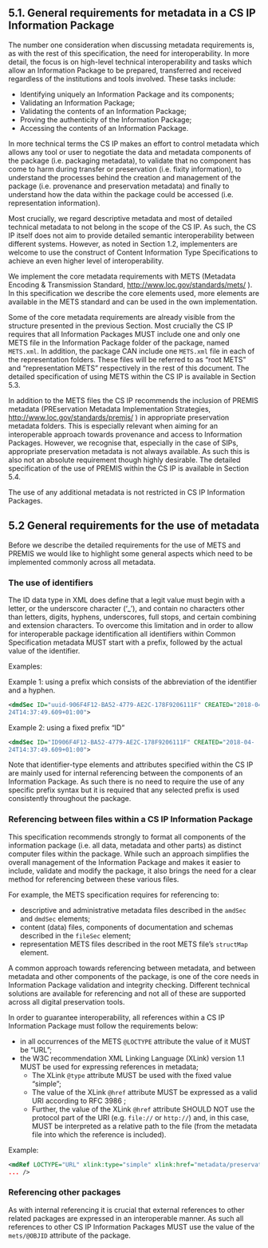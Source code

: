 ## 5.1. General requirements for metadata in a CS IP Information Package
The number one consideration when discussing metadata requirements is, as with the rest of this specification, the need for interoperability. In more detail, the focus is on high-level technical interoperability and tasks which allow an Information Package to be prepared, transferred and received regardless of the institutions and tools involved. These tasks include:

- Identifying uniquely an Information Package and its components;
- Validating an Information Package;
- Validating the contents of an Information Package;
- Proving the authenticity of the Information Package;
- Accessing the contents of an Information Package.

In more technical terms the CS IP makes an effort to control metadata which allows any tool or user to negotiate the data and metadata components of the package (i.e. packaging metadata), to validate that no component has come to harm during transfer or preservation (i.e. fixity information), to understand the processes behind the creation and management of the package (i.e. provenance and preservation metadata) and finally to understand how the data within the package could be accessed (i.e. representation information).

Most crucially, we regard descriptive metadata and most of detailed technical metadata to not belong in the scope of the CS IP. As such, the CS IP itself does not aim to provide detailed semantic interoperability between different systems. However, as noted in Section 1.2, implementers are welcome to use the
construct of Content Information Type Specifications to achieve an even higher level of interoperability.

We implement the core metadata requirements with METS (Metadata Encoding & Transmission Standard, http://www.loc.gov/standards/mets/ ). In this specification we describe the core elements used, more elements are available in the METS standard and can be used in the own implementation.

Some of the core metadata requirements are already visible from the structure presented in the previous Section. Most crucially the CS IP requires that all Information Packages MUST include one and only one METS file in the Information Package folder of the package, named `METS.xml`. In addition, the package CAN include one `METS.xml` file in each of the representation folders. These files will be referred to as “root METS” and “representation METS” respectively in the rest of this document. The detailed specification of using METS within the CS IP is available in Section 5.3.

In addition to the METS files the CS IP recommends the inclusion of PREMIS metadata (PREservation Metadata Implementation Strategies, http://www.loc.gov/standards/premis/ ) in appropriate preservation metadata folders. This is especially relevant when aiming for an interoperable approach towards provenance and access to Information Packages. However, we recognise that, especially in the
case of SIPs, appropriate preservation metadata is not always available. As such this is also not an absolute requirement though highly desirable. The detailed specification of the use of PREMIS within the CS IP is available in Section 5.4.

The use of any additional metadata is not restricted in CS IP Information Packages.

## 5.2 General requirements for the use of metadata
Before we describe the detailed requirements for the use of METS and PREMIS we would like to highlight some general aspects which need to be implemented commonly across all metadata.

### The use of identifiers
The ID data type in XML does define that a legit value must begin with a letter, or the underscore character (‘_’), and contain no characters other than letters, digits, hyphens, underscores, full stops, and certain combining and extension characters. To overcome this limitation and in order to allow for interoperable package identification all identifiers within Common Specification metadata MUST start with a prefix, followed by the actual value of the identifier.

Examples:

Example 1: using a prefix which consists of the abbreviation of the identifier and a hyphen.

```xml
<dmdSec ID="uuid-906F4F12-BA52-4779-AE2C-178F9206111F" CREATED="2018-04-
24T14:37:49.609+01:00">
```

Example 2: using a fixed prefix “ID”
```xml
<dmdSec ID="ID906F4F12-BA52-4779-AE2C-178F9206111F" CREATED="2018-04-
24T14:37:49.609+01:00">
```

Note that identifier-type elements and attributes specified within the CS IP are mainly used for internal referencing between the components of an Information Package. As such there is no need to require the use of any specific prefix syntax but it is required that any selected prefix is used
consistently throughout the package.

### Referencing between files within a CS IP Information Package
This specification recommends strongly to format all components of the information package (i.e. all data, metadata and other parts) as distinct computer files within the package. While such an approach simplifies the overall management of the Information Package and makes it easier to
include, validate and modify the package, it also brings the need for a clear method for referencing between these various files.

For example, the METS specification requires for referencing to:

- descriptive and administrative metadata files described in the `amdSec` and `dmdSec` elements;
- content (data) files, components of documentation and schemas described in the `fileSec` element;
- representation METS files described in the root METS file’s `structMap` element.

A common approach towards referencing between metadata, and between metadata and other components of the package, is one of the core needs in Information Package validation and integrity checking. Different technical solutions are available for referencing and not all of these are supported across all digital preservation tools.

In order to guarantee interoperability, all references within a CS IP Information Package must follow the requirements below:
- in all occurrences of the METS `@LOCTYPE` attribute the value of it MUST be “URL”;
- the W3C recommendation XML Linking Language (XLink) version 1.1  MUST be used for expressing references in metadata;
  - The XLink `@type` attribute MUST be used with the fixed value “simple”;
  - The value of the XLink `@href` attribute MUST be expressed as a valid URI according to RFC 3986 ;
  - Further, the value of the XLink `@href` attribute SHOULD NOT use the protocol part of the URI (e.g. `file://` or `http://`) and, in this case, MUST be interpreted as a relative path to the file (from the metadata file into which the reference is included).

Example:
```xml
<mdRef LOCTYPE="URL" xlink:type="simple" xlink:href="metadata/preservation/premis2.xml"
... />
```

### Referencing other packages
As with internal referencing it is crucial that external references to other related packages are expressed in an interoperable manner. As such all references to other CS IP Information Packages MUST use the value of the `mets/@OBJID` attribute of the package.
